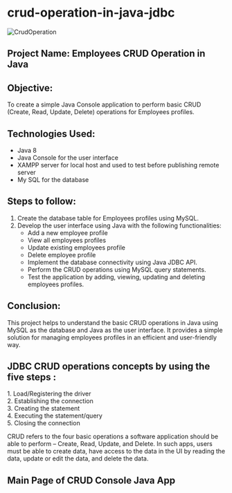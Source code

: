 <h1> crud-operation-in-java-jdbc </h1>

![CrudOperation](https://user-images.githubusercontent.com/92617547/217149884-944ff30a-9b97-42ae-a5bf-b863707bbe75.jpg)

 <h2>Project Name: Employees CRUD Operation in Java </h2>

<h2>Objective:</h2> To create a simple Java Console application to perform basic CRUD (Create, Read, Update, Delete) operations for Employees profiles.

<h2>Technologies Used:</h2>

* Java 8<br>
* Java Console for the user interface<br>
* XAMPP server for local host and used to test before publishing remote server<br>
* My SQL for the database<br>

<h2>Steps to follow:</h2>

1. Create the database table for Employees profiles using MySQL.
2. Develop the user interface using Java with the following functionalities:<br>
   * Add a new employee profile<br>
   * View all employees profiles<br>
   * Update existing employees profile<br>
   * Delete employee profile<br>
   * Implement the database connectivity using Java JDBC API.<br>
   * Perform the CRUD operations using MySQL query statements.<br>
   * Test the application by adding, viewing, updating and deleting employees profiles.

<h2>Conclusion:</h2>

This project helps to understand the basic CRUD operations in Java using MySQL as the database and Java as the user interface. It provides a simple solution for managing employees profiles in an efficient and user-friendly way.

<h2>JDBC CRUD operations concepts by using the five steps :</h2>
<p> 1. Load/Registering the driver<br>
     2. Establishing the connection<br>
     3. Creating the statement<br>
     4. Executing the statement/query<br>
     5. Closing the connection<br>
 </p>    
 
 CRUD refers to the four basic operations a software application should be able to
 perform – Create, Read, Update, and Delete. 
 In such apps, users must be able to create data, have access to the data
 in the UI by reading the data, update or edit the data, and delete the data.
 

 

 <h2>Main Page of CRUD Console Java App</h2>
 
 
